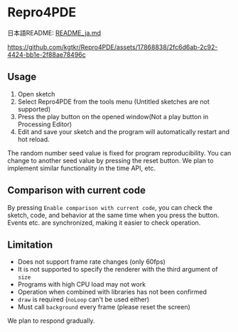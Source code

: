 # Repro4PDE
日本語README: [README_ja.md](README_ja.md)

https://github.com/kgtkr/Repro4PDE/assets/17868838/2fc6d6ab-2c92-4424-bb1e-2f88ae78496c


## Usage
1. Open sketch
2. Select Repro4PDE from the tools menu (Untitled sketches are not supported)
3. Press the play button on the opened window(Not a play button in Processing Editor)
4. Edit and save your sketch and the program will automatically restart and hot reload.

The random number seed value is fixed for program reproducibility. You can change to another seed value by pressing the reset button. We plan to implement similar functionality in the time API, etc.

## Comparison with current code
By pressing `Enable comparison with current code`, you can check the sketch, code, and behavior at the same time when you press the button. Events etc. are synchronized, making it easier to check operation.

## Limitation
* Does not support frame rate changes (only 60fps)
* It is not supported to specify the renderer with the third argument of `size`
* Programs with high CPU load may not work
* Operation when combined with libraries has not been confirmed
* `draw` is required (`noLoop` can't be used either)
* Must call `background` every frame (please reset the screen)

We plan to respond gradually.
